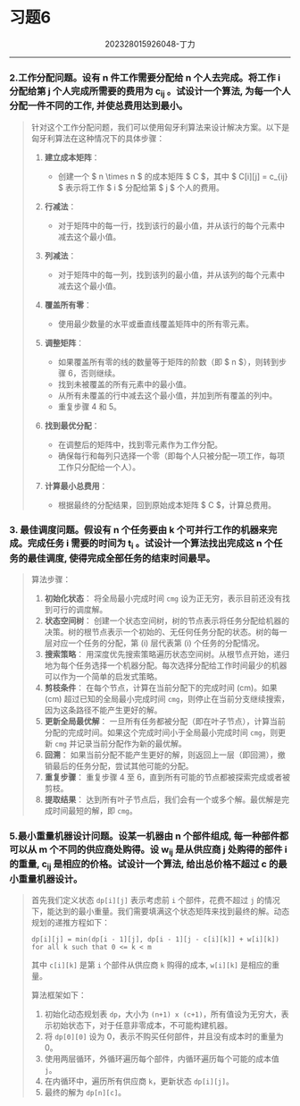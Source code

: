 # 习题6

<center>202328015926048-丁力</center>



---





### 2.工作分配问题。设有 $\mathrm{n}$ 件工作需要分配给 $\mathrm{n}$ 个人去完成。将工作 $\mathrm{i}$ 分配给第 $\mathrm{j}$ 个人完成所需要的费用为 $\mathrm{c}_{\mathrm{ij}}$ 。试设计一个算法, 为每一个人分配一件不同的工作, 并使总费用达到最小。

> 针对这个工作分配问题，我们可以使用匈牙利算法来设计解决方案。以下是匈牙利算法在这种情况下的具体步骤：
>
> 1. **建立成本矩阵**：
>    - 创建一个 $ n \times n $ 的成本矩阵 $ C $，其中 $ C[i][j] = c_{ij} $ 表示将工作 $ i $ 分配给第 $ j $ 个人的费用。
>
> 2. **行减法**：
>    - 对于矩阵中的每一行，找到该行的最小值，并从该行的每个元素中减去这个最小值。
>
> 3. **列减法**：
>    - 对于矩阵中的每一列，找到该列的最小值，并从该列的每个元素中减去这个最小值。
>
> 4. **覆盖所有零**：
>    - 使用最少数量的水平或垂直线覆盖矩阵中的所有零元素。
>
> 5. **调整矩阵**：
>    - 如果覆盖所有零的线的数量等于矩阵的阶数（即 $ n $），则转到步骤 6，否则继续。
>    - 找到未被覆盖的所有元素中的最小值。
>    - 从所有未覆盖的行中减去这个最小值，并加到所有覆盖的列中。
>    - 重复步骤 4 和 5。
>
> 6. **找到最优分配**：
>    - 在调整后的矩阵中，找到零元素作为工作分配。
>    - 确保每行和每列只选择一个零（即每个人只被分配一项工作，每项工作只分配给一个人）。
>
> 7. **计算最小总费用**：
>    - 根据最终的分配结果，回到原始成本矩阵 $ C $，计算总费用。
>







### 3. 最佳调度问题。假设有 $\mathrm{n}$ 个任务要由 $\mathrm{k}$ 个可并行工作的机器来完成。完成任务 $\mathrm{i}$ 需要的时间为 $\mathrm{t}_{\mathrm{i}}$ 。试设计一个算法找出完成这 $\mathrm{n}$ 个任务的最佳调度, 使得完成全部任务的结束时间最早。

>算法步骤：
>
>1. **初始化状态**： 将全局最小完成时间 `cmg` 设为正无穷，表示目前还没有找到可行的调度解。
>2. **状态空间树**： 创建一个状态空间树，树的节点表示将任务分配给机器的决策。树的根节点表示一个初始的、无任何任务分配的状态。树的每一层对应一个任务的分配，第 (i) 层代表第 (i) 个任务的分配情况。
>3. **搜索策略**： 用深度优先搜索策略遍历状态空间树。从根节点开始，递归地为每个任务选择一个机器分配。每次选择分配给工作时间最少的机器可以作为一个简单的启发式策略。
>4. **剪枝条件**： 在每个节点，计算在当前分配下的完成时间 (cm)。如果 (cm) 超过已知的全局最小完成时间 `cmg`，则停止在当前分支继续搜索，因为这条路径不能产生更好的解。
>5. **更新全局最优解**： 一旦所有任务都被分配（即在叶子节点），计算当前分配的完成时间。如果这个完成时间小于全局最小完成时间 `cmg`，则更新 `cmg` 并记录当前分配作为新的最优解。
>6. **回溯**： 如果当前分配不能产生更好的解，则返回上一层（即回溯），撤销最后的任务分配，尝试其他可能的分配。
>7. **重复步骤**： 重复步骤 4 至 6，直到所有可能的节点都被探索完成或者被剪枝。
>8. **提取结果**： 达到所有叶子节点后，我们会有一个或多个解。最优解是完成时间最短的解，即 `cmg`。







### 5.最小重量机器设计问题。设某一机器由 $\mathrm{n}$ 个部件组成, 每一种部件都可以从 $\mathrm{m}$ 个不同的供应商处购得。设 $\mathrm{w}_{\mathrm{ij}}$ 是从供应商 $\mathrm{j}$ 处购得的部件 $\mathrm{i}$ 的重量, $\mathrm{c}_{\mathrm{ij}}$ 是相应的价格。试设计一个算法, 给出总价格不超过 $\mathrm{c}$ 的最小重量机器设计。

> 首先我们定义状态 `dp[i][j]` 表示考虑前 `i` 个部件，花费不超过 `j` 的情况下，能达到的最小重量。我们需要填满这个状态矩阵来找到最终的解。动态规划的递推方程如下：
>
> ```
> dp[i][j] = min(dp[i - 1][j], dp[i - 1][j - c[i][k]] + w[i][k]) for all k such that 0 <= k < m
> ```
>
> 其中 `c[i][k]` 是第 `i` 个部件从供应商 `k` 购得的成本, `w[i][k]` 是相应的重量。
>
> 算法框架如下：
>
> 1. 初始化动态规划表 `dp`，大小为 `(n+1) x (c+1)`，所有值设为无穷大，表示初始状态下，对于任意非零成本，不可能构建机器。
> 2. 将 `dp[0][0]` 设为 0，表示不购买任何部件，并且没有成本时的重量为 0。
> 3. 使用两层循环，外循环遍历每个部件，内循环遍历每个可能的成本值 `j`。
> 4. 在内循环中，遍历所有供应商 `k`，更新状态 `dp[i][j]`。
> 5. 最终的解为 `dp[n][c]`。
